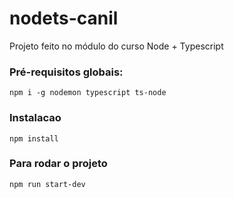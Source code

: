 # nodets-canil

Projeto feito no módulo do curso Node + Typescript

### Pré-requisitos globais:

`npm i -g nodemon typescript ts-node`

### Instalacao

`npm install`

### Para rodar o projeto

`npm run start-dev`
